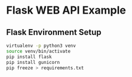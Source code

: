 # Flask WEB API Example

## Flask Environment Setup

```bash
virtualenv -p python3 venv
source venv/bin/activate
pip install flask
pip install gunicorn
pip freeze > requirements.txt
```
